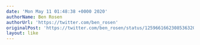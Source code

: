 ```yaml
---
date: 'Mon May 11 01:48:38 +0000 2020'
authorName: Ben Rosen
authorUrl: 'https://twitter.com/ben_rosen'
originalPost: 'https://twitter.com/ben_rosen/status/1259661662308536320'
layout: like
---
```

